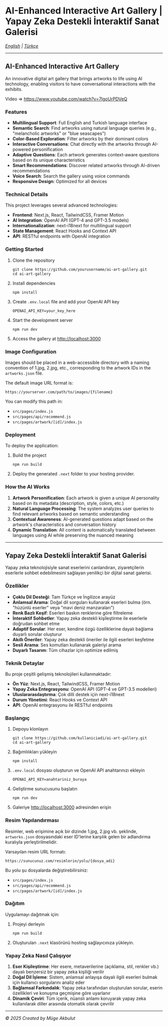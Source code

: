 # AI-Enhanced Interactive Art Gallery | Yapay Zeka Destekli İnteraktif Sanat Galerisi

*[English](#english) | [Türkçe](#türkçe)*

---

<a name="english"></a>
## AI-Enhanced Interactive Art Gallery

An innovative digital art gallery that brings artworks to life using AI technology, enabling visitors to have conversational interactions with the exhibits.

Video => https://www.youtube.com/watch?v=7lgoUrPDVeQ

### Features

- **Multilingual Support**: Full English and Turkish language interface
- **Semantic Search**: Find artworks using natural language queries (e.g., "melancholic artworks" or "blue seascapes")
- **Color-Based Exploration**: Filter artworks by their dominant colors
- **Interactive Conversations**: Chat directly with the artworks through AI-powered personification
- **Adaptive Questions**: Each artwork generates context-aware questions based on its unique characteristics
- **Smart Recommendations**: Discover related artworks through AI-driven recommendations
- **Voice Search**: Search the gallery using voice commands
- **Responsive Design**: Optimized for all devices

### Technical Details

This project leverages several advanced technologies:

- **Frontend**: Next.js, React, TailwindCSS, Framer Motion
- **AI Integration**: OpenAI API (GPT-4 and GPT-3.5 models)
- **Internationalization**: next-i18next for multilingual support
- **State Management**: React Hooks and Context API
- **API**: RESTful endpoints with OpenAI integration

### Getting Started

1. Clone the repository
   ```
   git clone https://github.com/yourusername/ai-art-gallery.git
   cd ai-art-gallery
   ```

2. Install dependencies
   ```
   npm install
   ```

3. Create `.env.local` file and add your OpenAI API key
   ```
   OPENAI_API_KEY=your_key_here
   ```

4. Start the development server
   ```
   npm run dev
   ```

5. Access the gallery at [http://localhost:3000](http://localhost:3000)

### Image Configuration

Images should be placed in a web-accessible directory with a naming convention of 1.jpg, 2.jpg, etc., corresponding to the artwork IDs in the `artworks.json` file.

The default image URL format is:
```
https://yourserver.com/path/to/images/{filename}
```

You can modify this path in:
- `src/pages/index.js`
- `src/pages/api/recommend.js`
- `src/pages/artwork/[id]/index.js`

### Deployment

To deploy the application:

1. Build the project
   ```
   npm run build
   ```

2. Deploy the generated `.next` folder to your hosting provider.

### How the AI Works

1. **Artwork Personification**: Each artwork is given a unique AI personality based on its metadata (description, style, colors, etc.)
2. **Natural Language Processing**: The system analyzes user queries to find relevant artworks based on semantic understanding
3. **Contextual Awareness**: AI-generated questions adapt based on the artwork's characteristics and conversation history
4. **Dynamic Translation**: All content is automatically translated between languages using AI while preserving the nuanced meaning

---

<a name="türkçe"></a>
## Yapay Zeka Destekli İnteraktif Sanat Galerisi

Yapay zeka teknolojisiyle sanat eserlerini canlandıran, ziyaretçilerin eserlerle sohbet edebilmesini sağlayan yenilikçi bir dijital sanat galerisi.

### Özellikler

- **Çoklu Dil Desteği**: Tam Türkçe ve İngilizce arayüz
- **Anlamsal Arama**: Doğal dil sorguları kullanarak eserleri bulma (örn. "hüzünlü eserler" veya "mavi deniz manzaraları")
- **Renk Bazlı Keşif**: Eserleri baskın renklerine göre filtreleme
- **İnteraktif Sohbetler**: Yapay zeka destekli kişileştirme ile eserlerle doğrudan sohbet etme
- **Adaptif Sorular**: Her eser, kendine özgü özelliklerine dayalı bağlama duyarlı sorular oluşturur
- **Akıllı Öneriler**: Yapay zeka destekli öneriler ile ilgili eserleri keşfetme
- **Sesli Arama**: Ses komutları kullanarak galeriyi arama
- **Duyarlı Tasarım**: Tüm cihazlar için optimize edilmiş

### Teknik Detaylar

Bu proje çeşitli gelişmiş teknolojileri kullanmaktadır:

- **Ön Yüz**: Next.js, React, TailwindCSS, Framer Motion
- **Yapay Zeka Entegrasyonu**: OpenAI API (GPT-4 ve GPT-3.5 modelleri)
- **Uluslararasılaştırma**: Çok dilli destek için next-i18next
- **Durum Yönetimi**: React Hooks ve Context API
- **API**: OpenAI entegrasyonu ile RESTful endpoints

### Başlangıç

1. Depoyu klonlayın
   ```
   git clone https://github.com/kullaniciadi/ai-art-gallery.git
   cd ai-art-gallery
   ```

2. Bağımlılıkları yükleyin
   ```
   npm install
   ```

3. `.env.local` dosyası oluşturun ve OpenAI API anahtarınızı ekleyin
   ```
   OPENAI_API_KEY=anahtariniz_buraya
   ```

4. Geliştirme sunucusunu başlatın
   ```
   npm run dev
   ```

5. Galeriye [http://localhost:3000](http://localhost:3000) adresinden erişin

### Resim Yapılandırması

Resimler, web erişimine açık bir dizinde 1.jpg, 2.jpg vb. şeklinde, `artworks.json` dosyasındaki eser ID'lerine karşılık gelen bir adlandırma kuralıyla yerleştirilmelidir.

Varsayılan resim URL formatı:
```
https://sunucunuz.com/resimlerin/yolu/{dosya_adi}
```

Bu yolu şu dosyalarda değiştirebilirsiniz:
- `src/pages/index.js`
- `src/pages/api/recommend.js`
- `src/pages/artwork/[id]/index.js`

### Dağıtım

Uygulamayı dağıtmak için:

1. Projeyi derleyin
   ```
   npm run build
   ```

2. Oluşturulan `.next` klasörünü hosting sağlayıcınıza yükleyin.

### Yapay Zeka Nasıl Çalışıyor

1. **Eser Kişileştirme**: Her esere, metaverilerine (açıklama, stil, renkler vb.) dayalı benzersiz bir yapay zeka kişiliği verilir
2. **Doğal Dil İşleme**: Sistem, anlamsal anlayışa dayalı ilgili eserleri bulmak için kullanıcı sorgularını analiz eder
3. **Bağlamsal Farkındalık**: Yapay zeka tarafından oluşturulan sorular, eserin özellikleri ve konuşma geçmişine göre uyarlanır
4. **Dinamik Çeviri**: Tüm içerik, nüanslı anlamı koruyarak yapay zeka kullanılarak diller arasında otomatik olarak çevrilir

---

*© 2025 Created by Müge Akbulut*

